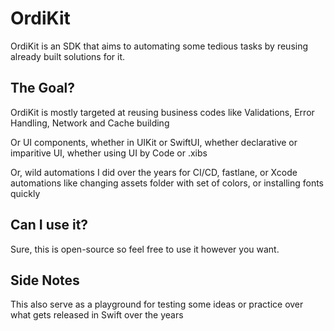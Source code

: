 # OrdiKit
OrdiKit is an SDK that aims to automating some tedious tasks by reusing already built solutions for it. 

## The Goal?
OrdiKit is mostly targeted at reusing business codes like Validations, Error Handling, Network and Cache building

Or UI components, whether in UIKit or SwiftUI, whether declarative or imparitive UI, whether using UI by Code or .xibs

Or, wild automations I did over the years for CI/CD, fastlane, or Xcode automations like changing assets folder with set of colors, or installing fonts quickly

## Can I use it?
Sure, this is open-source so feel free to use it however you want.

## Side Notes
This also serve as a playground for testing some ideas or practice over what gets released in Swift over the years
